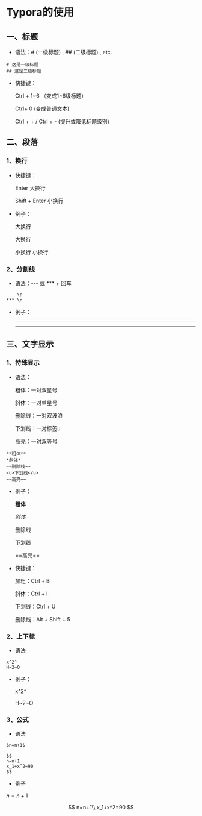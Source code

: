 # Typora的使用

## 一、标题

- 语法：# (一级标题) ,  ## (二级标题) , etc.


```
# 这是一级标题
## 这是二级标题
```

- 快捷键：

  Ctrl + 1~6 （变成1~6级标题）

  Ctrl+ 0 (变成普通文本)

  Ctrl + + / Ctrl + - (提升或降低标题级别)

## 二、段落

### 1、换行

- 快捷键：

  Enter 大换行

  Shift + Enter 小换行

- 例子：

  大换行

  大换行

  小换行
  小换行

### 2、分割线

- 语法：--- 或 *** + 回车

```
--- \n
*** \n
```

- 例子：

  ---

  ***

## 三、文字显示

### 1、特殊显示

- 语法：

  粗体：一对双星号

  斜体：一对单星号

  删除线：一对双波浪

  下划线：一对标签u

  高亮：一对双等号

```
**粗体**
*斜体*
~~删除线~~
<u>下划线</u>
==高亮==
```

- 例子：

  **粗体**

  *斜体*

  ~~删除线~~

  <u>下划线</u>

  ==高亮==

- 快捷键：

  加粗：Ctrl + B

  斜体：Ctrl + I

  下划线：Ctrl + U

  删除线：Alt + Shift + 5

### 2、上下标

- 语法

```
x^2^
H~2~O
```

- 例子：

  x^2^

  H~2~O

### 3、公式

- 语法

```
$n=n+1$

$$
n=n+1
x_1+x^2=90
$$
```

- 例子


$n=n+1$


$$
n=n+1\\
x_1+x^2=90
$$




